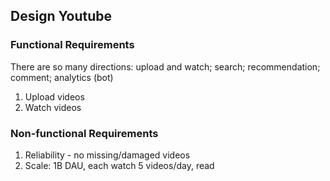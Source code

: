 ## Design Youtube
### Functional Requirements
There are so many directions: upload and watch; search; recommendation; comment; analytics (bot)
1. Upload videos 
2. Watch videos
### Non-functional Requirements
1. Reliability - no missing/damaged videos 
2. Scale: 1B DAU, each watch 5 videos/day, read 